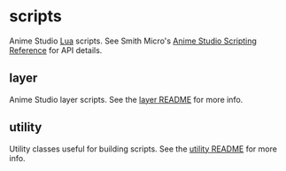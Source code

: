 scripts
=======

Anime Studio [Lua](http://lua.org) scripts. See Smith Micro's [Anime Studio Scripting Reference](http://www.animestudioscripting.com) for API details.

layer
-----

Anime Studio layer scripts. See the [layer README](layer/README.md) for more info.

utility
-------

Utility classes useful for building scripts. See the [utility README](utility/README.md) for more info.